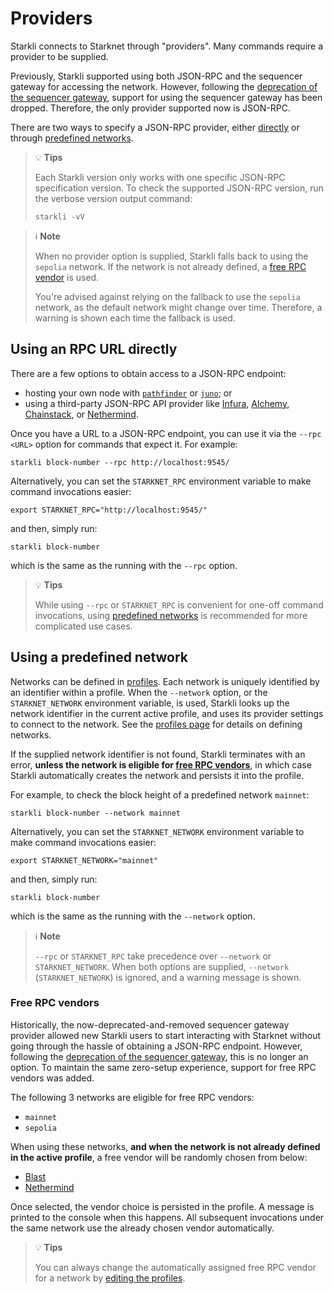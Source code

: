 # Providers

Starkli connects to Starknet through "providers". Many commands require a provider to be supplied.

Previously, Starkli supported using both JSON-RPC and the sequencer gateway for accessing the network. However, following the [deprecation of the sequencer gateway](https://community.starknet.io/t/feeder-gateway-deprecation/100233), support for using the sequencer gateway has been dropped. Therefore, the only provider supported now is JSON-RPC.

There are two ways to specify a JSON-RPC provider, either [directly](#using-an-rpc-url-directly) or through [predefined networks](#using-a-predefined-network).

> 💡 **Tips**
>
> Each Starkli version only works with one specific JSON-RPC specification version. To check the supported JSON-RPC version, run the verbose version output command:
>
> ```console
> starkli -vV
> ```

> ℹ️ **Note**
>
> When no provider option is supplied, Starkli falls back to using the `sepolia` network. If the network is not already defined, a [free RPC vendor](#free-rpc-vendors) is used.
>
> You're advised against relying on the fallback to use the `sepolia` network, as the default network might change over time. Therefore, a warning is shown each time the fallback is used.

## Using an RPC URL directly

There are a few options to obtain access to a JSON-RPC endpoint:

- hosting your own node with [`pathfinder`](https://github.com/eqlabs/pathfinder) or [`juno`](https://github.com/NethermindEth/juno); or
- using a third-party JSON-RPC API provider like [Infura](https://www.infura.io/), [Alchemy](https://www.alchemy.com/), [Chainstack](https://chainstack.com/build-better-with-starknet/), or [Nethermind](https://starknetrpc.nethermind.io/).

Once you have a URL to a JSON-RPC endpoint, you can use it via the `--rpc <URL>` option for commands that expect it. For example:

```console
starkli block-number --rpc http://localhost:9545/
```

Alternatively, you can set the `STARKNET_RPC` environment variable to make command invocations easier:

```console
export STARKNET_RPC="http://localhost:9545/"
```

and then, simply run:

```console
starkli block-number
```

which is the same as the running with the `--rpc` option.

> 💡 **Tips**
>
> While using `--rpc` or `STARKNET_RPC` is convenient for one-off command invocations, using [predefined networks](#using-a-predefined-network) is recommended for more complicated use cases.

## Using a predefined network

Networks can be defined in [profiles](./profiles.md). Each network is uniquely identified by an identifier within a profile. When the `--network` option, or the `STARKNET_NETWORK` environment variable, is used, Starkli looks up the network identifier in the current active profile, and uses its provider settings to connect to the network. See the [profiles page](./profiles.md) for details on defining networks.

If the supplied network identifier is not found, Starkli terminates with an error, **unless the network is eligible for [free RPC vendors](#free-rpc-vendors)**, in which case Starkli automatically creates the network and persists it into the profile.

For example, to check the block height of a predefined network `mainnet`:

```console
starkli block-number --network mainnet
```

Alternatively, you can set the `STARKNET_NETWORK` environment variable to make command invocations easier:

```console
export STARKNET_NETWORK="mainnet"
```

and then, simply run:

```console
starkli block-number
```

which is the same as the running with the `--network` option.

> ℹ️ **Note**
>
> `--rpc` or `STARKNET_RPC` take precedence over `--network` or `STARKNET_NETWORK`. When both options are supplied, `--network` (`STARKNET_NETWORK`) is ignored, and a warning message is shown.

### Free RPC vendors

Historically, the now-deprecated-and-removed sequencer gateway provider allowed new Starkli users to start interacting with Starknet without going through the hassle of obtaining a JSON-RPC endpoint. However, following the [deprecation of the sequencer gateway](https://community.starknet.io/t/feeder-gateway-deprecation/100233), this is no longer an option. To maintain the same zero-setup experience, support for free RPC vendors was added.

The following 3 networks are eligible for free RPC vendors:

- `mainnet`
- `sepolia`

When using these networks, **and when the network is not already defined in the active profile**, a free vendor will be randomly chosen from below:

- [Blast](https://blastapi.io/public-api/starknet)
- [Nethermind](https://data.voyager.online/)

Once selected, the vendor choice is persisted in the profile. A message is printed to the console when this happens. All subsequent invocations under the same network use the already chosen vendor automatically.

> 💡 **Tips**
>
> You can always change the automatically assigned free RPC vendor for a network by [editing the profiles](./profiles.md).
